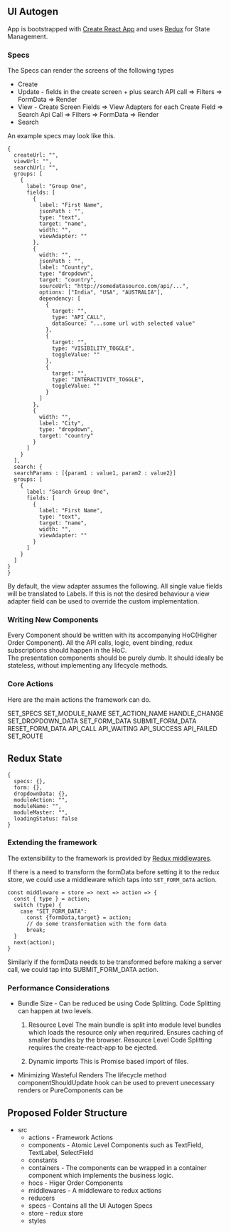 ## UI Autogen

App is bootstrapped with [Create React App](https://github.com/facebook/create-react-app) and uses [Redux](https://redux.js.org/) for State Management.

### Specs

The Specs can render the screens of the following types

   + Create
   + Update - fields in the create screen + plus search API call => Filters => FormData => Render
   + View - Create Screen Fields => View Adapters for each Create Field => Search Api Call => Filters =>  FormData => Render 
   + Search

An example specs may look like this.
  ```
  {
    createUrl: "",
    viewUrl: "",
    searchUrl: "",
    groups: [
      {
        label: "Group One",
        fields: [
          {
            label: "First Name",
            jsonPath : "",
            type: "text",
            target: "name",
            width: "",
            viewAdapter: ""
          },
          {
            width: "",
            jsonPath : "",
            label: "Country",
            type: "dropdown",
            target: "country",
            sourceUrl: "http://somedatasource.com/api/...",
            options: ["India", "USA", "AUSTRALIA"],
            dependency: [
              {
                target: "",
                type: "API_CALL",
                dataSource: "...some url with selected value"
              },
              {
                target: "",
                type: "VISIBILITY_TOGGLE",
                toggleValue: ""
              },
              {
                target: "",
                type: "INTERACTIVITY_TOGGLE",
                toggleValue: ""
              }
            ]
          },
          {
            width: "",
            label: "City",
            type: "dropdown",
            target: "country"
          }
        ]
      }
    ],
    search: {
    searchParams : [{param1 : value1, param2 : value2}]
    groups: [
      {
        label: "Search Group One",
        fields: [
          {
            label: "First Name",
            type: "text",
            target: "name",
            width: "",
            viewAdapter: ""
          }
        ]
      }
    ]
  }
 }
 ```

By default, the view adapter assumes the following. All single value fields will be translated to Labels. If this is not the desired behaviour a view adapter field can be used to override the custom implementation.  

### Writing New Components

Every Component should be written with its accompanying HoC(Higher Order Component).
All the API calls, logic, event binding, redux subscriptions should happen in the HoC.  
The presentation components should be purely dumb. It should ideally be stateless, without implementing any lifecycle methods. 


### Core Actions

Here are the main actions the framework can do.

SET_SPECS
SET_MODULE_NAME
SET_ACTION_NAME
HANDLE_CHANGE
SET_DROPDOWN_DATA
SET_FORM_DATA
SUBMIT_FORM_DATA
RESET_FORM_DATA
API_CALL
API_WAITING
API_SUCCESS
API_FAILED
SET_ROUTE


## Redux State
```
{
  specs: {},
  form: {},
  dropdownData: {},
  moduleAction: "",
  moduleName: "",
  moduleMaster: "",
  loadingStatus: false
}
```


### Extending the framework
 The extensibility to the framework is provided by [Redux middlewares](https://redux.js.org/docs/advanced/Middleware.html).
 
If there is a need to transform the formData before setting it to the redux store, we could use a middleware which taps into `SET_FORM_DATA` action.

```
const middleware = store => next => action => {
  const { type } = action;
  switch (type) {
    case "SET_FORM_DATA":
      const {formData,target} = action;
      // do some transformation with the form data
      break;
  }
  next(action);
}
```

Similarly if the formData needs to be transformed before making a server call, we could tap into SUBMIT_FORM_DATA action.

### Performance Considerations

+ Bundle Size - Can be reduced be using Code Splitting. Code Splitting can happen at two levels.

    1) Resource Level
        The main bundle is split into module level bundles which loads the resource only when requrired.
        Ensures caching of smaller bundles by the browser.
        Resource Level Code Splitting requires the create-react-app to be ejected. 

    2) Dynamic imports 
        This is Promise based import of files.

+ Minimizing Wasteful Renders
   The lifecycle method componentShouldUpdate hook can be used to prevent unecessary renders or PureComponents can be 


## Proposed Folder Structure

  + src
    + actions - Framework Actions 
    + components - Atomic Level Components such as TextField, TextLabel, SelectField
    + constants
    + containers - The components can be wrapped in a container component which implements the business logic.
    + hocs - Higer Order Components
    + middlewares - A middleware to redux actions
    + reducers 
    + specs - Contains all the UI Autogen Specs 
    + store - redux store
    + styles
